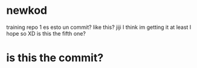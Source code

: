 # newkod
training repo 1
es esto un commit?
like this?
jiji I think im getting it
at least I hope so XD
is this the fifth one?
# is this the commit?
